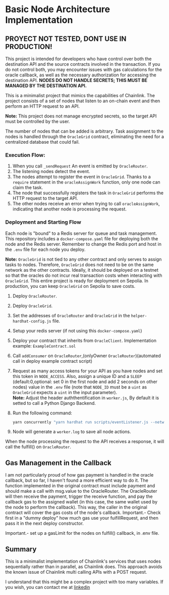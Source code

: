 # Basic Node Architecture Implementation
## PROYECT NOT TESTED, DONT USE IN PRODUCTION!

This project is intended for developers who have control over both the destination API and the source contracts involved in the transaction. If you do not control both, you may encounter issues with gas calculations for the oracle callback, as well as the necessary authorization for accessing the destination API. **NODES DO NOT HANDLE SECRETS; THIS MUST BE MANAGED BY THE DESTINATION API.**

This is a minimalist project that mimics the capabilities of Chainlink. The project consists of a set of nodes that listen to an on-chain event and then perform an HTTP request to an API.

**Note:** This project does not manage encrypted secrets, so the target API must be controlled by the user.

The number of nodes that can be added is arbitrary. Task assignment to the nodes is handled through the `OracleGrid` contract, eliminating the need for a centralized database that could fail.



### Execution Flow:

1. When you call `_sendRequest` An event is emitted by `OracleRouter`.
2. The listening nodes detect the event.
3. The nodes attempt to register the event in `OracleGrid`. Thanks to a `require` statement in the `oracleAssignWork` function, only one node can claim the task.
4. The node that successfully registers the task in `OracleGrid` performs the HTTP request to the target API.
5. The other nodes receive an error when trying to call `oracleAssignWork`, indicating that another node is processing the request.



### Deployment and Starting Flow

Each node is "bound" to a Redis server for queue and task management. This repository includes a `docker-compose.yaml` file for deploying both the node and the Redis server. Remember to change the Redis port and host in the `.env` file for each node you deploy.

**Note:** `OracleGrid` is not tied to any other contract and only serves to assign tasks to nodes. Therefore, `OracleGrid` does not need to be on the same network as the other contracts. Ideally, it should be deployed on a testnet so that the oracles do not incur real transaction costs when interacting with `OracleGrid`. This entire project is ready for deployment on Sepolia. In production, you can keep `OracleGrid` on Sepolia to save costs.

1. Deploy `OracleRouter`.
2. Deploy `OracleGrid`.
3. Set the addresses of `OracleRouter` and `OracleGrid` in the `helper-hardhat-config.js` file.
4. Setup your redis server (if not using this `docker-compose.yaml`)
5. Deploy your contract that inherits from `OracleClient`. Implementation example: `ExampleContract.sol`
6. Call `addConsumer` on `OracleRouter`,(onlyOwner `OracleRouter`)(automated call in deploy example contract script)
7. Request as many access tokens for your API as you have nodes and set this token in `NODE_ACCESS`. Also, assign a unique ID and a `SLEEP` (default:0,optional: set 0 in the first node and add 2 seconds on other nodes) value in the `.env` file (note that `NODE_ID` must be a `uint` as `OracleGrid` expects a `uint` in the input parameter).  
**Note:** Adjust the header auththentification in `worker.js`, By default it is setted to call a Python Django Backend.

8. Run the following command:
   ```bash
   yarn concurrently "yarn hardhat run scripts/eventListener.js --network sepolia" "yarn hardhat run scripts/worker.js --network sepolia"
9. Node will generate a `worker.log` to save all node actions.

When the node processing the request to the API receives a response, it will call the fulfill() on `OracleRouter`.

## Gas Management in the Callback
I am not particularly proud of how gas payment is handled in the oracle callback, but so far, I haven't found a more efficient way to do it. The function implemented in the original contract must include payment and should make a call with msg.value to the OracleRouter. The OracleRouter will then receive the payment, trigger the receive function, and pay the callback gas to the assigned wallet (in this case, the same wallet used by the node to perform the callback). This way, the caller in the original contract will cover the gas costs of the node's callback. 
Important.- Check first in a "dummy deploy" how much gas use your fuifillRequest, and then pass it in the next deploy constructor. 

Important.- set up a gasLimit for the nodes on fulfill() callback, in .env file.

## Summary
This is a minimalist implementation of Chainlink's services that uses nodes sequentially rather than in parallel, as Chainlink does. This approach avoids the known issue of Chainlink multi calling APIs with a POST request.

I understand that this might be a complex project with too many variables. If you wish, you can contact me at [linkedin](https://www.linkedin.com/in/agustin-gonzalez-ribas-71146b12a/)